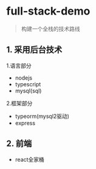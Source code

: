 # full-stack-demo

> 构建一个全栈的技术路线

## 1. 采用后台技术

1.语言部分

- nodejs
- typescript
- mysql(sql)

2.框架部分

- typeorm(mysql2驱动)
- express

## 2. 前端

- react全家桶





   

